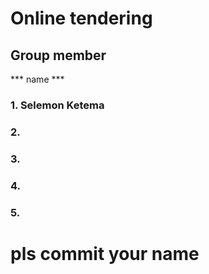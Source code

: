# Online tendering
## Group member 
*** name ***
 ### 1. Selemon Ketema
 ### 2.
 ### 3.
 ### 4.
 ### 5.
 # pls commit your name
